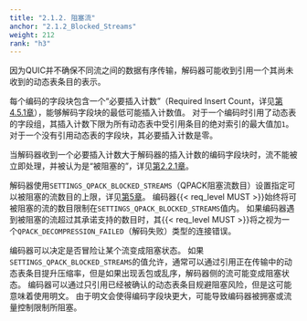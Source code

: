 ```yaml
---
title: "2.1.2. 阻塞流"
anchor: "2.1.2_Blocked_Streams"
weight: 212
rank: "h3"
---
```



因为QUIC并不确保不同流之间的数据有序传输，解码器可能收到引用一个其尚未收到的动态表条目的表示。

每个编码的字段块包含一个“必要插入计数”（Required Insert Count，详见[第4.5.1章]()），能够解码字段块的最低可能插入计数值。
对于一个编码时引用了动态表的字段组，其插入计数下限为所有动态表中受引用条目的绝对索引的最大值加`1`。
对于一个没有引用动态表的字段块，其必要插入计数是零。

当解码器收到一个必要插入计数大于解码器的插入计数的编码字段块时，流不能被立即处理，并被认为是“被阻塞的”，详见[第2.2.1章]()。

解码器使用`SETTINGS_QPACK_BLOCKED_STREAMS`（QPACK阻塞流数目）设置指定可以被阻塞的流数目的上限，详见[第5章]()。
编码器{{< req_level MUST >}}始终将可被阻塞的流的数目限制在`SETTINGS_QPACK_BLOCKED_STREAMS`值内。
如果编码器遇到被阻塞的流超过其承诺支持的数目时，其{{< req_level MUST >}}将之视为一个`QPACK_DECOMPRESSION_FAILED`（解码失败）类型的连接错误。

编码器可以决定是否冒险让某个流变成阻塞状态。
如果`SETTINGS_QPACK_BLOCKED_STREAMS`的值允许，通常可以通过引用正在传输中的动态表条目提升压缩率，但是如果出现丢包或乱序，解码器侧的流可能变成阻塞状态。
编码器可以通过只引用已经被确认的动态表条目规避阻塞风险，但是这可能意味着使用明文。
由于明文会使得编码字段块更大，可能导致编码器被拥塞或流量控制限制所阻塞。
